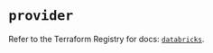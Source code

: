 # `provider`

Refer to the Terraform Registry for docs: [`databricks`](https://registry.terraform.io/providers/databricks/databricks/1.64.0/docs).

